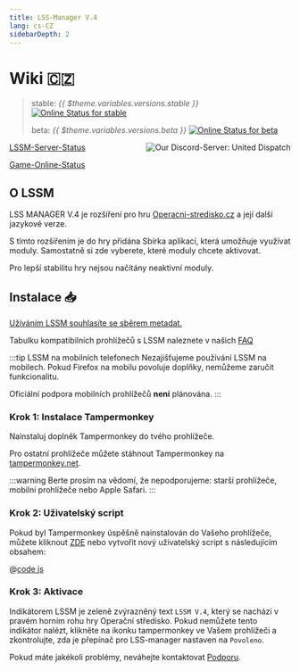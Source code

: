 ```yaml
---
title: LSS-Manager V.4
lang: cs-CZ
sidebarDepth: 2
---
```


# Wiki 🇨🇿 <Badge :text="'v' + $theme.variables.versions.short"/>

> stable: *{{ $theme.variables.versions.stable }}* [![Online Status for stable](https://status.lss-manager.de/api/badge/71/status?style=flat&upLabel=online&downLabel=offline)][lssm.status]
> 
> beta: *{{ $theme.variables.versions.beta }}* [![Online Status for beta](https://status.lss-manager.de/api/badge/72/status?style=flat&upLabel=online&downLabel=offline)][lssm.status]

<discord style="float: right;"><img src="https://discord.com/api/guilds/254167535446917120/embed.png?style=banner1" alt="Our Discord-Server: United Dispatch" data-prevent-zooming></discord>

[LSSM-Server-Status][lssm.status]

[Game-Online-Status](https://status.lss-manager.de/status/missionchief)

<!-- Do NOT edit anything above this line! Any edits will be removed as content is auto generated! -->

## O LSSM

LSS MANAGER V.4 je rozšíření pro hru [Operacni-stredisko.cz][games.self] a její další jazykové verze.

S tímto rozšířením je do hry přidána Sbírka aplikací, která umožňuje využívat moduly. Samostatně si zde vyberete, které moduly chcete aktivovat. 

Pro lepší stabilitu hry nejsou načítány neaktivní moduly.


## Instalace 📥
[Užíváním LSSM souhlasíte se sběrem metadat.][docs.metadata]

Tabulku kompatibilních prohlížečů s LSSM naleznete v našich [FAQ](faq.md)

:::tip LSSM na mobilních telefonech
Nezajišťujeme používání LSSM na mobilech. Pokud Firefox na mobilu povoluje doplňky, nemůžeme zaručit funkcionalitu.

Oficiální podpora mobilních prohlížečů **není** plánována.
:::

### Krok 1: Instalace Tampermonkey
Nainstaluj doplněk Tampermonkey do tvého prohlížeče.

<tampermonkey-download-table/>

Pro ostatní prohlížeče můžete stáhnout Tampermonkey na [tampermonkey.net][tampermonkey].

:::warning
Berte prosím na vědomí, že nepodporujeme: starší prohlížeče, mobilní prohlížeče nebo Apple Safari.
:::

### Krok 2: Uživatelský script
Pokud byl Tampermonkey úspěšně nainstalován do Vašeho prohlížeče, můžete kliknout [ZDE][lssm.userscript] nebo vytvořit nový uživatelský script s následujícím obsahem:

@[code js](@userscript)

### Krok 3: Aktivace
Indikátorem LSSM je zeleně zvýrazněný text `LSSM V.4`, který se nachází v pravém horním rohu hry Operační středisko.
Pokud nemůžete tento indikátor nalézt, klikněte na ikonku tampermonkey ve Vašem prohlížeči a zkontrolujte, zda je přepínač pro LSS-manager nastaven na `Povoleno`.

Pokud máte jakékoli problémy, neváhejte kontaktovat [Podporu][docs.support].

<!-- ==START_FOOTER== Do NOT edit anything below this line! Any edits will be removed as content is auto generated! -->
[lssm.status]: https://status.lss-manager.de/
[lssm.discord]: https://discord.gg/RcTNjpB
[lssm.userscript]: https://v4.lss-manager.de/lssm-v4.user.js
[lssm.donations]: https://donate.lss-manager.de/
[docs]: https://docs.lss-manager.de/
[docs.apps]: /cs_CZ/apps.md
[docs.appstore]: /cs_CZ/appstore.md
[docs.bugs]: /cs_CZ/bugs.md
[docs.error_report]: /cs_CZ/error_report.md
[docs.faq]: /cs_CZ/faq.md
[docs.metadata]: /cs_CZ/metadata.md
[docs.other]: /cs_CZ/other.md
[docs.settings]: /cs_CZ/settings.md
[docs.suggestions]: /cs_CZ/suggestions.md
[docs.support]: /cs_CZ/support.md
[games.self]: https://operacni-stredisko.cz
[tampermonkey]: https://tampermonkey.net/
[github]: https://github.com/LSS-Manager/LSSM-V.4
[github.issues]: https://github.com/LSS-Manager/LSSM-V.4/issues
[github.issues.open]: https://github.com/LSS-Manager/LSSM-V.4/issues?q=is%3Aissue+is%3Aopen+label%3Abug
